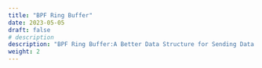 ```yaml
---
title: "BPF Ring Buffer"
date: 2023-05-05
draft: false
# description
description: "BPF Ring Buffer:A Better Data Structure for Sending Data from Kernel to User-space"
weight: 2
---
```


